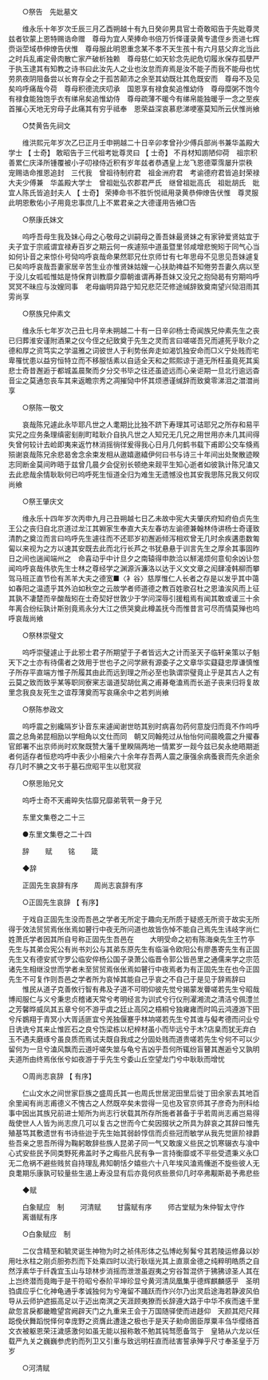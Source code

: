 <!-- { "loadSidebar": true } -->
　　○祭告　先妣墓文 

　　维永乐十年岁次壬辰三月乙酉朔越十有九日癸卯男具官士奇敢昭告于先妣尊灵兹者钦蒙上恩特赐诰命赠　尊母为宜人荣捧命书倍万忻怿谨录黄专遣侄乡贡进七辉赍诣茔域恭伸燎告伏惟　尊母服此明恩重念某不孝不天生孩十有六月慈父弃北当此之时兵乱甫定骨肉散亡家产破析独赖　尊母慈仁如天轸念先祀危切履氷保存孤孽严于执玉逮其有知教之诗书曰此汝先人之业也汝怠而弃焉是汝不能子而我不能母也忧劳夙夜阴阻备尝以长育存全之于孤苦颠沛之余至其幼既壮其危既安而　尊母不及见矣呜呼痛哉今荷　尊母积德流庆叨承　国恩享有禄食矣追惟幼侍　尊母糜粥不饱今有禄食能独饱乎衣有绨帛矣追惟幼侍　尊母疏薄不暖今有绨帛能独暖乎一念之至疾首摧心天地无穷母子此痛其有穷乎祗奉　恩荣益深哀慕悲涕哽塞莫知所云伏惟尚飨 

　　○焚黄告先祠文 

　　维洪熙元年岁次乙巳正月壬申朔越二十日辛卯孝曾孙少傅兵部尚书兼华盖殿大学士 【 士奇】 敢昭告于三代祖考妣尊灵曰 【 士奇】 不肖材知謭陋仰荷　祖宗积善累仁庆泽所锺覆被小子叨禄侍近积有岁年兹者恭遇皇上龙飞恩德覃霈屡升崇秩　宠赐诰命推恩追封　三代我　曾祖待制府君　祖金洲府君　考谕德府君皆追封荣禄大夫少傅兼　华盖殿大学士　曾祖妣弘农郡君严氏　继曾祖妣高氏　祖妣胡氏　妣宜人陈氏皆追封夫人 【 士奇】 荣捧命书不胜忻悦祗用录黄恭伸燎告伏惟　尊灵服此明恩敷佑小子用竟忠事庶几上不累君亲之大德谨用告飨□告 

　　○祭康氏妹文 

　　呜呼吾母生我及妹心母之心敬母之训嗣母之善吾妹最贤妹之有家钟爱贤姑宜于夫子宜于宗戚谓宜禄寿百岁之期云何一疾遽殒中道虽暨里邻咸增悲惋矧于同气心当如何讣音之来惊仆号恸呜呼哀哉命果然耶兄仕京师廿有七年思母不见思见吾妹遽复已矣呜呼哀哉吾妻家居辛苦生业亦惟贤妹姑嫂一心扶助禆益不知倦劳吾妻久病以至于没儿女呱呱惟姑是恃保育训教靡夕靡朝谁谓再朞吾妹又没兄之抱恸曷有穷期呜呼冥冥不昧应与汝嫂同事　老母幽明异路宁知兄悲茫茫修途缄辞致奠南望兴恸泪雨其雱尚享 

　　○祭族兄仲素文 

　　维永乐七年岁次己丑七月辛未朔越二十有一日辛卯杨士奇闻族兄仲素先生之丧已归葬淮安谨附酒果之仪今侄之纪致奠于先生之灵而言曰嗟嗟吾兄而遽死乎耿介之德和厚之资笃实之学温雅之词彼世人于利势伥奔走如渴饥独安命而□义宁处贱而宅卑罹忧患以益穷恒特立而不移服恬素以自适全天和之熙熙谅于道无所枉虽竟死其奚悲士奇昔邂逅于都城盖晨聚而夕分交书毕之往还虽迹远而心亲讵期一旦北行逾远杳音尘之莫通忽丧车其来返瞻宗秀之凋摧恸中怀其烦懑谨缄辞而致奠零涕泪之澘澘尚享 

　　○祭陈一敬文 

　　哀哉陈兄遽此永毕耶凡世之人耄期比比独不跻下寿理其可诘耶兄之所存和易平实兄之应务条理缜密刬削町畦耿介自执凡世之人知兄无几兄之用世用亦未几其间得失曾何较计去崄即夷来返竹林消摇徜徉爰得我心日月几何鹤书载下甫即公交车倏焉殒谢哀哉陈兄余悲曷舍念余束发相从遨嬉遨繥伊何曰书与诗三十年间出处聚散迹睽志同断金莫间昨晤于兹曾几晨夕会促别长顿绝来觌平生知心逝者如彼孰计陈兄溘又去此悲哉余情耿耿何已呜呼死生恒道全归为难生无遗憾没也其安我思陈兄我又何叹尚飨 

　　○祭王肇庆文 

　　维永乐十四年岁次丙申九月己丑朔越七日乙未故中宪大夫肇庆府知府伯贞先生王公之丧归自北京道过龙江其婣家生奉直大夫左春坊左谕德兼翰林侍讲杨士奇谨致清酌之奠泣而言曰呜呼先生遽往而不还耶岁初邂逅倾泻相欢曾无几时余疾遘患数匍匐以来视为之方以速其安既去此而北行长芦之书犹悬悬于训言先生之厚余其事固昨日之间也遄闻端州之　命喜动乎中计旦夕之南辕得申款洽以觧渴烦何意旬余凶讣忽闻呜呼哀哉伟欤先生士林之尊经学之渊源泝濂洛以达于义文文章之闳肆凌韩柳而攀驾马班正直节俭有羔羊大夫之德宽■〈衤谷〉慈厚惟仁人长者之存是以发乎其中蔼如春阳之温遗乎其外泊如秋空之云故学者师道德之教百姓歌召杜之恩溘涘风而上征其孰不凄楚而辛酸哉矧在士奇契好世敦少于学问深辱引援粗焉有闻其敢或谖三十余年离合纷纭孰计斯别竟焉永分大江之偾哭奠此樽盖抚今而惟昔言可尽而情莫殚也呜呼哀哉尚飨 

　　○祭林崇璧文 

　　呜呼崇璧遽止于此邪士君子所期望于子者皆远大之计而圣天子临轩亲策以子魁天下之士亦有待儒者之效用于世也子之问学厥有源委子之文章华实薿薿忠厚谦慎惟子所存平直端方惟子所履其由此而远到理之所必至也孰谓崇璧竟止乎是其古人之有云莫之致而致乎某等职同寮宷志谐道契胡仳离之甫朞奄溘焉而长逝子丧来归将复故里念我良友死生之谊荐薄奠而写哀痛余中之若刿尚飨 

　　○祭陈参政文 

　　呜呼震之别纔隔岁讣音东来遽闻谢世昉其别时病喜勿药何意旋归而竟不作呜呼震之总角弟昆相励以学相角以文仕而同　朝又同翰苑过从怡怡何间晨晚震之升擢春官郎署不出京师尚时欢聚既赞大藩千里睽隔两地一情累岁一觌今兹已矣永绝晤期逝者何适存者恒悲呜呼中表少小相亲六十余年存吾两人震之康强余病蚤衰而先余逝余存几时不腆之文书于墓石庶昭平生以慰冥寂 

　　○祭思贻兄文 

　　呜呼士奇不天甫晬失怙靡兄靡弟茕茕一身于兄 

　　东里文集卷之二十三 

　　●东里文集卷之二十四 

　　辞 
　　赋 
　　铭 
　　箴 

　　◆辞 

　　正固先生哀辞有序 
　　周尚志哀辞有序 

　　○正固先生哀辞 【 有序】 

　　于戏自正固先生没而吾邑之学者无所定于趣向无所质于疑惑无所资于故实无所得于效法贸贸焉伥伥焉如瞽行中夜无所问道也故皆伤悼不能自己焉先生讳岐字尚仁姓萧氏学者因其所自号称正固先生吾邑在 
　　大明受命之初有陈海桒先生王竹亭先生与其弟佥宪公有尚书刘公与其弟东原先生有临淄令欧阳公有廖愚寄先生有正固先生又有德安贰守罗公临安倅杨公国子录萧公临晋令郭公皆邑里之通儒来学之宗范诸先生相继没世而学者未至贸贸焉伥伥焉如瞽行中夜焉者为有正固先生在也今正固先生不可复作则吾邑之学者所为哀悼其能自己乎哀之不自己于是见于辞焉辞曰 
　　惟民从道子克善攸行智有弗及子道不可明仰彼先觉兮揭蒙发瞢嗟若先生兮昭哉博闳服仁与义兮秉忠贞稽诸天常兮考明经言为训式兮行仪刑濯湘流之清洁兮佩澧兰之芳馨晔威凤其五章兮何不游乎虞之廷止高冈之梧桐兮独雍雍而时鸣云鸿遵游下田兮斥鷃翔于青冥小大胥适匪宜兮羌独偃蹇乎林垧嗟若先生兮其谁与儗考德而问业兮日诜诜兮其来止惟匠石之良兮饬梁栋以杞梓材虽小而毕远兮于木?店臬而犹无弃白玉不遇夫磨琢兮虽良质而焉试夫既自我成之分固处贱而道贵嗟若先生兮何不可以少留何为一旦兮溘风飘而云道吁嗟失筮与龟兮吉凶乎吾何所辄纷盲瞽其邂逅兮又孰明夫道所由终焉伥伥兮如夜游于乎先生兮委山丘空望龙门兮中耿耿而增忧 

　　○周尚志哀辞 【 有序】 

　　仁山文水之间世家巨族之盛周氏其一也周氏世居泥田里后徙丁田余家去其地百余里闻有尚志甫德义不愧古之人然既卒矣未尝得一见也及官京师其子彦奇为刑科给事中因出其族兄前进士矩所为尚志行状载其所存所施者甚备于乎若周尚志甫岂易得哉使世人人皆为尚志庶几可以复古之世而今亡矣因掇状之所具为辞哀之其辞曰惟先殖基笃其敷遗世有书诗些迨于先生始其弱龄惇信而贞些冠而敏学从我先觉匪阶禄爵些吾亲之思吾所得为鞠躬敢辞些族人昆弟子同一气又敢废义些民之饥寒辍衣与飡中心式安些民予同类野死弗盖时予之痗些凡民有争一言持衡靡或不平些受遗秉义永□无二危祸不避些贱贫自持理乱弗知朝恬夕嬉些六十八年埃风溘焉儵逝不旋些彼人无良耄期乐康孰可较量些生遏上寿没显有后亦竟何疚些景仰几时卒弗觏斯曷予弗悲些 

　　◆赋 

　　白象赋应　制 
　　河清赋 
　　甘露赋有序 
　　师古堂赋为朱仲智太守作 
　　离谮赋有序 

　　○白象赋应　制 

　　二仪含精至和毓灵诞生神物为时之祯伟形体之弘博屹髣髴兮其若陵运修鼻以妙用吐氷柱之刚贞胆弥烈而下处乘四时以流行耿瑶光其上直禀金德之纯粹明皓质之自然浮素华于纤毳宜玉山与琼林步消摇而泄泄虽遐夷之穷谷暂混侪于狒狒谅圣人其在上岂终潜而竟晦于是干符昭兮泰阶平坤珍显兮黄河清凤凰集乎德辉麒麟感乎　圣明驺虞应乎仁化神龟通乎孝诚独何为兮淹留不踊跃而作兴尔乃出灵启途海若静波风伯导从云师护遮振高足以于迈出南溟之天涯顾夷獠而长辞遵大路于中华不疾而速千里歘忽言戾都畿瞻望宫阙辟天门之九重来王会于万国随驿使而进趍仰　天颜其咫尺拜跽俛伏舞蹈悦怿何幸庞野之资膺此遭逢之极也于是天子勑命圉臣厚粟丰刍华缨络首文衣被躯恩荣汪濊感激何如虽无能以报称敢不勉其钝驽愿备驾于　皇辂从六龙以任载严九关之巍巍参虎豹而列卫又引重与致远明枉直而祛害誓承殚乎尺寸奉圣皇于万岁 

　　○河清赋 

